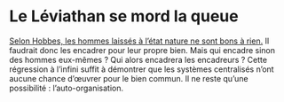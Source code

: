 # Le Léviathan se mord la queue

[Selon Hobbes, les hommes laissés à l’état nature ne sont bons à rien.](http://blog.tcrouzet.com/2007/06/29/le-liberalisme-une-doctrine-schizophrenique/) Il faudrait donc les encadrer pour leur propre bien. Mais qui encadre sinon des hommes eux-mêmes ? Qui alors encadrera les encadreurs ? Cette régression à l’infini suffit à démontrer que les systèmes centralisés n’ont aucune chance d’œuvrer pour le bien commun. Il ne reste qu’une possibilité : l’auto-organisation.